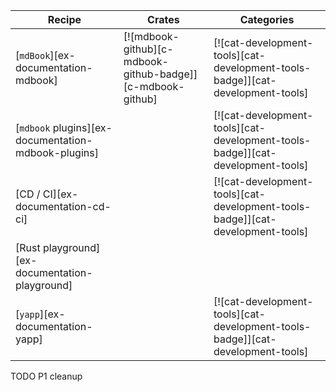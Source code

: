 | Recipe | Crates | Categories |
|--------|--------|------------|
| [`mdBook`][ex-documentation-mdbook] | [![mdbook-github][c-mdbook-github-badge]][c-mdbook-github] | [![cat-development-tools][cat-development-tools-badge]][cat-development-tools] |
| [`mdbook` plugins][ex-documentation-mdbook-plugins] |  | [![cat-development-tools][cat-development-tools-badge]][cat-development-tools] |
| [CD / CI][ex-documentation-cd-ci] |  | [![cat-development-tools][cat-development-tools-badge]][cat-development-tools] |
| [Rust playground][ex-documentation-playground] |  |  |
| [`yapp`][ex-documentation-yapp] |  | [![cat-development-tools][cat-development-tools-badge]][cat-development-tools] |

<div class="hidden">
TODO P1 cleanup
</div>
